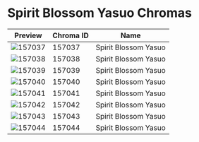 # Spirit Blossom Yasuo Chromas

| Preview | Chroma ID | Name |
|---------|-----------|------|
| ![157037](https://raw.communitydragon.org/latest/plugins/rcp-be-lol-game-data/global/default/v1/champion-chroma-images/157/157037.png) | 157037 | Spirit Blossom Yasuo |
| ![157038](https://raw.communitydragon.org/latest/plugins/rcp-be-lol-game-data/global/default/v1/champion-chroma-images/157/157038.png) | 157038 | Spirit Blossom Yasuo |
| ![157039](https://raw.communitydragon.org/latest/plugins/rcp-be-lol-game-data/global/default/v1/champion-chroma-images/157/157039.png) | 157039 | Spirit Blossom Yasuo |
| ![157040](https://raw.communitydragon.org/latest/plugins/rcp-be-lol-game-data/global/default/v1/champion-chroma-images/157/157040.png) | 157040 | Spirit Blossom Yasuo |
| ![157041](https://raw.communitydragon.org/latest/plugins/rcp-be-lol-game-data/global/default/v1/champion-chroma-images/157/157041.png) | 157041 | Spirit Blossom Yasuo |
| ![157042](https://raw.communitydragon.org/latest/plugins/rcp-be-lol-game-data/global/default/v1/champion-chroma-images/157/157042.png) | 157042 | Spirit Blossom Yasuo |
| ![157043](https://raw.communitydragon.org/latest/plugins/rcp-be-lol-game-data/global/default/v1/champion-chroma-images/157/157043.png) | 157043 | Spirit Blossom Yasuo |
| ![157044](https://raw.communitydragon.org/latest/plugins/rcp-be-lol-game-data/global/default/v1/champion-chroma-images/157/157044.png) | 157044 | Spirit Blossom Yasuo |